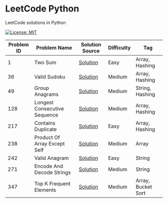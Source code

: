 # LeetCode Python

LeetCode solutions in Python

[![License: MIT](https://img.shields.io/badge/License-MIT-yellow.svg)](https://github.com/anirudhology/leetcode-python/blob/main/LICENSE)

| Problem ID | Problem Name                 | Solution Source                                            | Difficulty | Tag                |
|------------|------------------------------|------------------------------------------------------------|------------|--------------------|
| 1          | Two Sum                      | [Solution](problems/array/two_sum.py)                      | Easy       | Array, Hashing     |
| 36         | Valid Sudoku                 | [Solution](problems/array/valid_sudoku.py)                 | Medium     | Array, Hashing     |
| 49         | Group Anagrams               | [Solution](problems/string/group_anagrams.py)              | Medium     | String, Hashing    |
| 128        | Longest Consecutive Sequence | [Solution](problems/array/longest_consecutive_sequence.py) | Medium     | Array, Hashing     |
| 217        | Contains Duplicate           | [Solution](problems/array/contains_duplicate.py)           | Easy       | Array, Hashing     |
| 238        | Product Of Array Except Self | [Solution](problems/array/product_of_array_except_self.py) | Medium     | Array              |
| 242        | Valid Anagram                | [Solution](problems/string/valid_anagram.py)               | Easy       | String             |
| 271        | Encode And Decode Strings    | [Solution](problems/string/encode_and_decode_strings.py)   | Medium     | String             |
| 347        | Top K Frequent Elements      | [Solution](problems/array/top_k_frequent_elements.py)      | Medium     | Array, Bucket Sort |